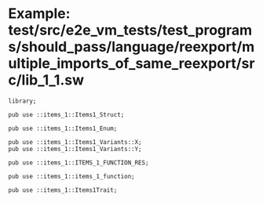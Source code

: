 # Example: test/src/e2e_vm_tests/test_programs/should_pass/language/reexport/multiple_imports_of_same_reexport/src/lib_1_1.sw

```sway
library;

pub use ::items_1::Items1_Struct;

pub use ::items_1::Items1_Enum;

pub use ::items_1::Items1_Variants::X;
pub use ::items_1::Items1_Variants::Y;

pub use ::items_1::ITEMS_1_FUNCTION_RES;

pub use ::items_1::items_1_function;

pub use ::items_1::Items1Trait;

```
